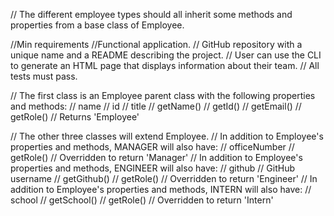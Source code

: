 // The different employee types should all inherit some methods and properties from a base class of Employee.

//Min requirements
//Functional application.
// GitHub repository with a unique name and a README describing the project.
// User can use the CLI to generate an HTML page that displays information about their team.
// All tests must pass.

// The first class is an Employee parent class with the following properties and methods:
// name
// id
// title
// getName()
// getId()
// getEmail()
// getRole() // Returns 'Employee'

// The other three classes will extend Employee.
// In addition to Employee's properties and methods, MANAGER will also have:
// officeNumber
// getRole() // Overridden to return 'Manager'
// In addition to Employee's properties and methods, ENGINEER will also have:
// github // GitHub username
// getGithub()
// getRole() // Overridden to return 'Engineer'
// In addition to Employee's properties and methods, INTERN will also have:
// school
// getSchool()
// getRole() // Overridden to return 'Intern'
